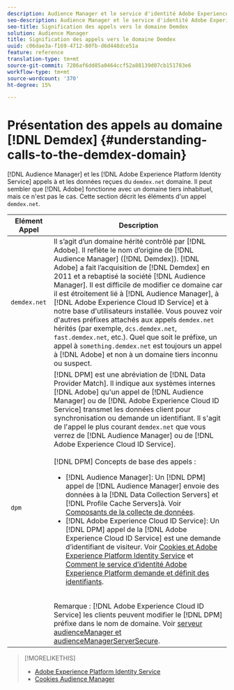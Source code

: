 ```yaml
---
description: Audience Manager et le service d'identité Adobe Experience Platform appellent et reçoivent les données du domaine demdex.net. Il peut sembler que l'Adobe travaille avec un domaine tiers inhabituel, mais ce n'est pas le cas. Cette section décrit les éléments d’un appel demdex.net.
seo-description: Audience Manager et le service d'identité Adobe Experience Platform appellent et reçoivent les données du domaine demdex.net. Il peut sembler que l'Adobe travaille avec un domaine tiers inhabituel, mais ce n'est pas le cas. Cette section décrit les éléments d’un appel demdex.net.
seo-title: Signification des appels vers le domaine Demdex
solution: Audience Manager
title: Signification des appels vers le domaine Demdex
uuid: c06dae3a-f169-4712-80fb-d6d448dce51a
feature: reference
translation-type: tm+mt
source-git-commit: 7286af6dd85a0464ccf52a88139d07cb151783e6
workflow-type: tm+mt
source-wordcount: '370'
ht-degree: 15%

---
```



# Présentation des appels au domaine [!DNL Demdex] {#understanding-calls-to-the-demdex-domain}

[!DNL Audience Manager] et les  [!DNL Adobe Experience Platform Identity Service] appels à et les données reçues du  `demdex.net` domaine. Il peut sembler que [!DNL Adobe] fonctionne avec un domaine tiers inhabituel, mais ce n&#39;est pas le cas. Cette section décrit les éléments d&#39;un appel `demdex.net`.

| Elément Appel | Description |
|---|---|
| `demdex.net` | Il s’agit d’un domaine hérité contrôlé par [!DNL Adobe]. Il reflète le nom d’origine de [!DNL Audience Manager] ([!DNL Demdex]). [!DNL Adobe] a fait l’acquisition de [!DNL Demdex] en 2011 et a rebaptisé la société [!DNL Audience Manager]. Il est difficile de modifier ce domaine car il est étroitement lié à [!DNL Audience Manager], à [!DNL Adobe Experience Cloud ID Service] et à notre base d&#39;utilisateurs installée. Vous pouvez voir d&#39;autres préfixes attachés aux appels `demdex.net` hérités (par exemple, `dcs.demdex.net`, `fast.demdex.net`, etc.). Quel que soit le préfixe, un appel à `something.demdex.net` est toujours un appel à [!DNL Adobe] et non à un domaine tiers inconnu ou suspect. |
| `dpm` | [!DNL DPM] est une abréviation de  [!DNL Data Provider Match]. Il indique aux systèmes internes [!DNL Adobe] qu&#39;un appel de [!DNL Audience Manager] ou de [!DNL Adobe Experience Cloud ID Service] transmet les données client pour synchronisation ou demande un identifiant. Il s&#39;agit de l&#39;appel le plus courant `demdex.net` que vous verrez de [!DNL Audience Manager] ou de [!DNL Adobe Experience Cloud ID Service]. <br><br>[!DNL DPM] Concepts de base des appels : <ul><li>[!DNL Audience Manager]: Un  [!DNL DPM] appel de  [!DNL Audience Manager] envoie des données à la  [!DNL Data Collection Servers] et  [!DNL Profile Cache Servers]à. Voir [Composants de la collecte de données](../reference/system-components/components-data-collection.md).</li><li>[!DNL Adobe Experience Cloud ID Service]: Un  [!DNL DPM] appel de la  [!DNL Adobe Experience Cloud ID Service] est une demande d’identifiant de visiteur. Voir [Cookies et Adobe Experience Platform Identity Service](https://docs.adobe.com/content/help/fr-FR/id-service/using/intro/cookies.html) et [Comment le service d’identité Adobe Experience Platform demande et définit des identifiants](https://docs.adobe.com/content/help/en/id-service/using/intro/id-request.html).</li></ul><br>Remarque :  [!DNL Adobe Experience Cloud ID Service] les clients peuvent modifier le  [!DNL DPM] préfixe dans le nom de domaine. Voir [serveur audienceManager et audienceManagerServerSecure](https://docs.adobe.com/content/help/en/id-service/using/id-service-api/configurations/subdomain-config.html). |

>[!MORELIKETHIS]
>
>* [Adobe Experience Platform Identity Service](https://docs.adobe.com/content/help/en/id-service/using/home.html)
>* [Cookies Audience Manager](https://docs.adobe.com/content/help/fr-FR/core-services/interface/ec-cookies/cookies-am.html)

